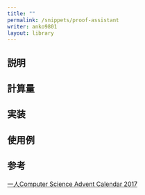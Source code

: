 ```yaml
---
title: ""
permalink: /snippets/proof-assistant
writer: anko9801
layout: library
---
```


## 説明


## 計算量


## 実装


## 使用例


## 参考
[一人Computer Science Advent Calendar 2017](https://qiita.com/advent-calendar/2017/myuon_myon_cs)
